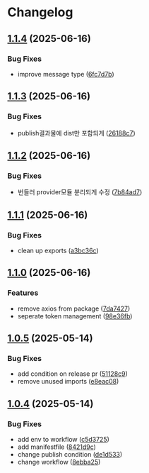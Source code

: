 # Changelog

## [1.1.4](https://github.com/siwol-media/naverworks-api/compare/naverworks-api-v1.1.3...naverworks-api-v1.1.4) (2025-06-16)


### Bug Fixes

* improve message type ([6fc7d7b](https://github.com/siwol-media/naverworks-api/commit/6fc7d7bc1fb9bb3fe02250b4dd5e71a484170d88))

## [1.1.3](https://github.com/siwol-media/naverworks-api/compare/naverworks-api-v1.1.2...naverworks-api-v1.1.3) (2025-06-16)


### Bug Fixes

* publish결과물에 dist만 포함되게 ([26188c7](https://github.com/siwol-media/naverworks-api/commit/26188c7159fc2bdba29e0867a8e98c0d2271b8a8))

## [1.1.2](https://github.com/siwol-media/naverworks-api/compare/naverworks-api-v1.1.1...naverworks-api-v1.1.2) (2025-06-16)


### Bug Fixes

* 번들러 provider모듈 분리되게 수정 ([7b84ad7](https://github.com/siwol-media/naverworks-api/commit/7b84ad75d8f97ddeb8758353e1793aaebf077cc8))

## [1.1.1](https://github.com/siwol-media/naverworks-api/compare/naverworks-api-v1.1.0...naverworks-api-v1.1.1) (2025-06-16)


### Bug Fixes

* clean up exports ([a3bc36c](https://github.com/siwol-media/naverworks-api/commit/a3bc36ce18e079bb788bd23a324f888976f4f6cf))

## [1.1.0](https://github.com/siwol-media/naverworks-api/compare/naverworks-api-v1.0.5...naverworks-api-v1.1.0) (2025-06-16)


### Features

* remove axios from package ([7da7427](https://github.com/siwol-media/naverworks-api/commit/7da742738382ac778265bd398559e9c10d62b70e))
* seperate token management ([98e36fb](https://github.com/siwol-media/naverworks-api/commit/98e36fb89ef47d8549bf9cbf0ff325e00110f2a1))

## [1.0.5](https://github.com/siwol-media/naverworks-api/compare/naverworks-api-v1.0.4...naverworks-api-v1.0.5) (2025-05-14)


### Bug Fixes

* add condition on release pr ([51128c9](https://github.com/siwol-media/naverworks-api/commit/51128c92002a5f32a4dd7138b3d3e09bc21369d4))
* remove unused imports ([e8eac08](https://github.com/siwol-media/naverworks-api/commit/e8eac085c1dff3547cbb5f312f871164e421dab8))

## [1.0.4](https://github.com/siwol-media/naverworks-api/compare/naverworks-api-v1.0.3...naverworks-api-v1.0.4) (2025-05-14)


### Bug Fixes

* add env to workflow ([c5d3725](https://github.com/siwol-media/naverworks-api/commit/c5d3725bfe5b28320bd674055fb3e1172035733f))
* add manifestfile ([8421d9c](https://github.com/siwol-media/naverworks-api/commit/8421d9c16649457585c0b486f70ed9df19a2dd35))
* change publish condition ([de1d533](https://github.com/siwol-media/naverworks-api/commit/de1d533433351a79c7907cffe58287c8b4e17c0b))
* change workflow ([8ebba25](https://github.com/siwol-media/naverworks-api/commit/8ebba25084683a6a02aaf92f62439bfd8786dbc1))
